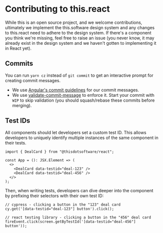 # Contributing to this.react

While this is an open source project, and we welcome contributions, ultimately
we implement the this.software design system and any changes to this.react need
to adhere to the design system. If there's a component you think we're missing,
feel free to raise an issue (you never know, it may already exist in the design
system and we haven't gotten to implementing it in React yet).

## Commits

You can run `yarn cz` instead of `git commit` to get an interactive prompt for
creating commit messages.

- We use [Angular's commit guidelines] for our commit messages.
- We use [validate-commit-message] to enforce it. Start your commit with `WIP`
  to skip validation (you should squash/rebase these commits before merging).

[angular's commit guidelines]: https://github.com/angular/angular.js/blob/master/DEVELOPERS.md#-git-commit-guidelines
[validate-commit-message]: https://github.com/conventional-changelog-archived-repos/validate-commit-msg

## Test IDs

All components should let developers set a custom test ID. This allows
developers to uniquely identify multiple instances of the same component in
their tests.

```tsx
import { DealCard } from "@thisdotsoftware/react";

const App = (): JSX.Element => (
  <>
    <DealCard data-testid="deal-123" />
    <DealCard data-testid="deal-456" />
  </>
);
```

Then, when writing tests, developers can dive deeper into the component by
prefixing their selectors with their own test ID:

```tsx
// cypress - clicking a button in the "123" deal card
cy.get('[data-testid="deal-123"] button').click();

// react testing library - clicking a button in the "456" deal card
fireEvent.click(screen.getByTestId('[data-testid="deal-456"] button'));
```
